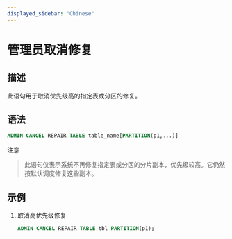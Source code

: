 ```yaml
---
displayed_sidebar: "Chinese"
---
```


# 管理员取消修复

## 描述

此语句用于取消优先级高的指定表或分区的修复。

## 语法

```sql
ADMIN CANCEL REPAIR TABLE table_name[PARTITION(p1,...)]
```

注意
>
> 此语句仅表示系统不再修复指定表或分区的分片副本，优先级较高。它仍然按默认调度修复这些副本。

## 示例

1. 取消高优先级修复

    ```sql
    ADMIN CANCEL REPAIR TABLE tbl PARTITION(p1);
    ```
